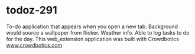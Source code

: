 # todoz-291

To-do application that appears when you open a new tab. Background would source a wallpaper from flicker. Weather info. Able to log tasks to do for the day. This web_extension application was built with Crowdbotics www.crowdbotics.com
